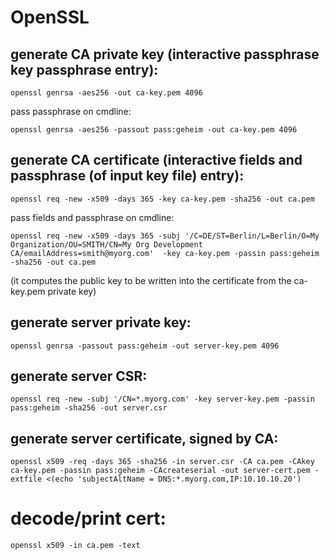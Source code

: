 # OpenSSL


## generate CA private key (interactive passphrase key passphrase entry):

```
openssl genrsa -aes256 -out ca-key.pem 4096
```

pass passphrase on cmdline:

```
openssl genrsa -aes256 -passout pass:geheim -out ca-key.pem 4096
```


## generate CA certificate (interactive fields and passphrase (of input key file) entry):

```
openssl req -new -x509 -days 365 -key ca-key.pem -sha256 -out ca.pem
```


pass fields and passphrase on cmdline:

```
openssl req -new -x509 -days 365 -subj '/C=DE/ST=Berlin/L=Berlin/O=My Organization/OU=SMITH/CN=My Org Development CA/emailAddress=smith@myorg.com'  -key ca-key.pem -passin pass:geheim -sha256 -out ca.pem
```

(it computes the public key to be written into the certificate from the ca-key.pem private key)



## generate server private key:

```
openssl genrsa -passout pass:geheim -out server-key.pem 4096
```

## generate server CSR:

```
openssl req -new -subj '/CN=*.myorg.com' -key server-key.pem -passin pass:geheim -sha256 -out server.csr
```

## generate server certificate, signed by CA:

```
openssl x509 -req -days 365 -sha256 -in server.csr -CA ca.pem -CAkey ca-key.pem -passin pass:geheim -CAcreateserial -out server-cert.pem -extfile <(echo 'subjectAltName = DNS:*.myorg.com,IP:10.10.10.20')
```

# decode/print cert:

```
openssl x509 -in ca.pem -text
```
